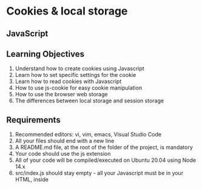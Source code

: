 # Cookies & local storage

## JavaScript

## Learning Objectives

1. Understand how to create cookies using Javascript
2. Learn how to set specific settings for the cookie
3. Learn how to read cookies with Javascript
4. How to use js-cookie for easy cookie manipulation
5. How to use the browser web storage
6. The differences between local storage and session storage

## Requirements

1. Recommended editors: vi, vim, emacs, Visual Studio Code
2. All your files should end with a new line
3. A README.md file, at the root of the folder of the project, is mandatory
4. Your code should use the js extension
5. All of your code will be compiled/executed on Ubuntu 20.04 using Node 14.x
6. src/index.js should stay empty - all your Javascript must be in your HTML, inside <script> tag

## Quiz questions

### Question #0

Are Cookie send to HTTP requests?

    Yes

### Question #1

What are Web Cookies? (correct answers)

    Web Cookies are small text stored in your browser

    Web Cookies are a “key/value pair” storing system

    Web Cookies are data

### Question #2

Are Local Storage data send to HTTP requests?

    No

## Tasks

### 0. Create basic cookie

Install your development environment:

Installwebpack-dev-server by running npm install webpack-dev-server --save-dev (if you have some errors of missing dependencies, install these packages: npm i -D webpack and npm i -D webpack-cli)

Create an empty file src/index.js

Run your server with node_modules/.bin/webpack-dev-server

In a file 0-index.html, create a basic html template:

Add two text inputs, with the id firstname and email

Add one button with the text “Log me in” that will call the function setCookies

Add one button with the text “Show the cookies” that will call the function showCookies

Create a function setCookies:

It should set the cookie firstname with the value in the firstname input

It should set the cookie email with the value in the email input

Create a function showCookies:

It should create a DOM element p

It should set the inner html with Cookies: and the value of the cookie

It should append the paragraph at the bottom of the page

Requirements:

Try to make your page to look as close to the image below as possible

![Alt text](5bcb67bddaba890742ab.png)

Access your code with http://localhost:8080/0-index.html

Use vanilla javascript to complete the task

Tips:

If you are using VSCode, you can use the plugin live server

### 1. Create cookie with expiration date and specific path

In a file 1-index.html:

Reuse the code of the previous task

Modify the way you are setting cookies to expire in 10 days

Requirements:

Access your code with http://localhost:8080/1-index.html

Use vanilla javascript to complete the task

### 2. Read cookie

In a file 2-index.html:

Reuse the code of the previous task

Create a function getCookie:

It accepts name as argument

It should return the value of the cookie with the name passed in argument

If the cookie does not exist, it should return an empty string

Modify the function showCookies:

It should display the paragraph Email: EMAIL - Firstname: FIRSTNAME

Requirements:

Access your code with http://localhost:8080/2-index.html

Use vanilla javascript to complete the task

### 3. Delete cookie and mini application

in a file 3-index.html, reuse your code from the previous task

add a div in html that will contain the login form:

You can reuse the one you previously wrote

It has one h2

It has two text inputs

It has one button

Write a function named showForm:

It should remove the Welcome message if it exists

It should show the form

Write a function named hideForm:

It should hide the form

Write a function named deleteCookiesAndShowForm:

It should remove the two cookies

it should show the form by calling the showForm function

Write a function named showWelcomeMessageOrForm:

if user is not logged in, the function showForm is called

If the user is logged in, replace the body of the page with a h1

It should display Welcome FIRSTNAME (logout)
(logout) should be a link

The link font should be display in normal weight, italic, and 10px to the right of the message
On click, call the function deleteCookiesAndShowForm, hide the welcome message, and show the form

Requirements:

Access your code with http://localhost:8080/3-index.html

Use vanilla javascript to complete the task

Build the Welcome message with Javascript without using HTML

The login form should look like the image below

![Alt text](dab2e6032514e5f2b692.png)

### 4. Use js-cookie

Reusing the code from the previous task:

Add js-cookie to your html page using the jsdelivr CDN

Delete the getCookie function and use js-cookie get function instead

Use js-cookie remove function within deleteCookiesAndShowForm function

Use js-cookie set function within setCookiesAndShowWelcomeMessage function (new function that sets cookies and calls showWelcomeMessageOrForm)

Requirements:

Access your code with http://localhost:8080/4-index.html

Build the Welcome message with Javascript without using HTML

Use js-cookie for every cookie manipulation

### 5. Local storage

Let’s build a basic shopping cart in a new file. Setup your files with the following:

Create an array availableItems that will contain all the available items. Add the strings Shampoo, Soap, Sponge, and Water in the array

If Local storage is not enabled on your browser, display an alert that will contain the message Sorry, your browser does not support Web storage. Try again with a better one

If local storage is available it should allow the user to see the application and call the function createStore and displayCart

Create a function addItemToCart:

It takes on argument item (string)

It adds a key to the local storage of the name of the item, and set the value to true

Create a function createStore:

Create a ul and append it to the DOM

Loop through the array of items, and create a list item to add to the ul

The item should display the name of the available product

On click the item should call the function addItemToCart

Create a function displayCart:

If the local storage does not contain any item, this function does not do anything

If the local storage contains any item, it should display the message You previously had X items in your cart in a p element that you can append to the body

Tips:

At this time, you should be able to see the list of available items

If you click on two of them and refresh the browser, you should see the message You previously had 2 items in your cart

If you open a new tab, you should also see the message You previously had 2 items in your cart

Requirements:

Build the DOM using Javascript only

You must use the local storage of your browser and not a cookie or session storage

Access your code with http://localhost:8080/5-index.html

Build every feature with vanilla Javascript only

### 6. Session storage

Reusing the code from the previous task, replace the use of local storage by session storage

Tips:

At this time, you should be able to see the list of available items

If you click on two of them and refresh the browser, you should see the message You previously had 2 items in your cart

If you open a new tab, you should not see any message

Requirements:

Build the DOM using Javascript only

You must use the session storage of your browser and not a cookie or local storage

Access your code with http://localhost:8080/6-index.html

Build every feature with vanilla Javascript only

### 7. Advanced use of web storage

In a new file, let’s build a more advanced cart system using Session Storage. Setup your files with the following:

Create an array availableItems that will contain all the available items. Add the strings Shampoo, Soap, Sponge, and Water to the array

If session storage is not enabled on your browser, display an alert that will contain the message Sorry, your browser does not support Web storage. Try again with a better one

If session storage is available it should allow the user to see the application and call the function createStore and displayCart

Create a function getCartFromStorage:

It should parse a string into a JSON object, returning the content of the cart stored in Session storage

If there is no cart, it should return an empty object

Create a function addItemToCart:

It accepts item(string) as argument

It adds to the cart object the item

If the same item is added multiple times, the cart store the quantity

It stores the value of the cart object in a string for the key cart in the Session Storage

It calls displayCart

Create a function removeItemfromCart:

It accepts item(string) as argument

It remove the entire item from the cart

Store the value of the cart object in a string for the key cart in the Session Storage

It calls displayCart

Create a function clearCart:

It should clear the entire Session storage

it calls displayCart

Create a function createStore:

It should add a h2 tag with the text Available products:

It should add a list with every item available for purchase

When the user click on an item, it should add it to the cart

Create a function displayCart:

It should add inside a h2 tag with the text Your cart:

It should add an empty div tag

If the div tag already exist, it should remove any list child

It calls updateCart

Create a function updateCart:

It should add a list to the div tag created previously

If the cart is empty, it should add an item Your cart is empty

If the cart is not empty, it should add the list of items within the cart with the following format: ITEM_NAME x QUANTITY (remove)

When the user clicks on remove, it should call the function removeItemfromCart

At the top of the cart, add an item named Clear my cart. When the user clicks on it, it should call the function clearCart

Tips:

You can look at the GIF below to see how the interaction with the different elements works

Requirements:

Build the DOM using Javascript only

You must use the session storage of your browser and not a cookie or local storage

Access your code with http://localhost:8080/7-index.html

Build every feature with vanilla Javascript only
src/index.js should stay empty - all your Javascript must be in your HTML, inside <script> tag

## Contributing

Contributions make the open-source community such an amazing place to learn, create and more. Any contributions you make are appreciated.

If you have a suggestion that would make this project better, please fork the repo and create a pull request. Don't forget to give the project a star! Thanks again!

1. Fork the Project
2. Create your Feature Branch (git checkout -b feature/GreatCode)
3. Commit your Changes (git commit -m 'Adding a GreatCode')
4. Push to the Branch (git push origin feature/GreatCode)
5. Open a Pull Request

## License & Copyright

Distributed under MIT license. See LICENSE.txt for more information.

In regards with copyright, all lie with the author.

## Contact

Hezrone Okoth

twitter @that_heazrone

Project Link: https://github.com/hezroneokoth/alx_javascript

## Acknowledgments

This is a list of resources that I have used during the course of this project;

ALX School Concept Page

Cookies and JavaScript - https://www.w3schools.com/js/js_cookies.asp 

HTTP Cookies - https://developer.mozilla.org/en-US/docs/Web/HTTP/Cookies 

Js-cookie - https://github.com/js-cookie/js-cookie 

Web storage - https://www.w3schools.com/html/html5_webstorage.asp
